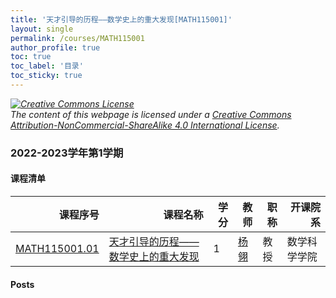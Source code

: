 ```yaml
---
title: '天才引导的历程——数学史上的重大发现[MATH115001]'
layout: single
permalink: /courses/MATH115001
author_profile: true
toc: true
toc_label: '目录'
toc_sticky: true
---
```



<div class='notice--warning'>
	<p><i><a rel='license' href='http://creativecommons.org/licenses/by-nc-sa/4.0/'><img alt='Creative Commons License' style='border-width:0' src='https://i.creativecommons.org/l/by-nc-sa/4.0/88x31.png' /></a><br /> The content of this webpage is licensed under a <a rel='license' href='http://creativecommons.org/licenses/by-nc-sa/4.0/'>Creative Commons Attribution-NonCommercial-ShareAlike 4.0 International License</a>.</i></p>
</div>

### 2022-2023学年第1学期


#### 课程清单

<div style='text-align: center;' id='MATH115001_2223F'> <table id='MATH115001_2223F_table'>
  <thead>
    <tr style="text-align: right;">
      <th>课程序号</th>
      <th>课程名称</th>
      <th>学分</th>
      <th>教师</th>
      <th>职称</th>
      <th>开课院系</th>
    </tr>
  </thead>
  <tbody>
    <tr>
      <td><a href='https://fdu-math.github.io/courses/class-id/MATH115001-01'>MATH115001.01</a></td>
      <td><a href='https://fdu-math.github.io/courses/MATH115001'>天才引导的历程——数学史上的重大发现</a></td>
      <td>1</td>
      <td><a href='https://fdu-math.github.io/teachers/杨翎'>杨翎</a></td>
      <td>教授</td>
      <td>数学科学学院</td>
    </tr>
  </tbody>
</table></div>

#### Posts

